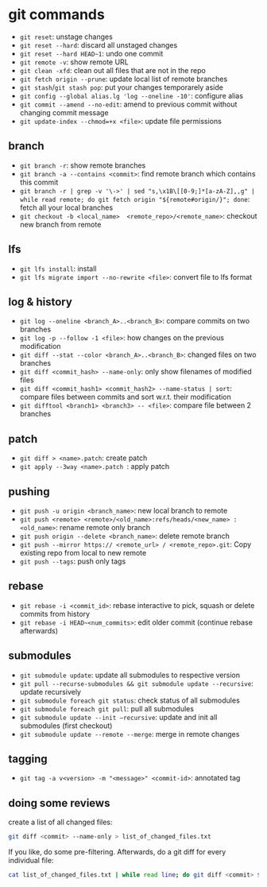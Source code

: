 # git commands
- `git reset`: unstage changes
- `git reset --hard`: discard all unstaged changes
- `git reset --hard HEAD~1`: undo one commit
- `git remote -v`: show remote URL
- `git clean -xfd`: clean out all files that are not in the repo
- `git fetch origin --prune`: update local list of remote branches
- `git stash`/`git stash pop`: put your changes temporarely aside
- `git config --global alias.lg 'log --oneline -10'`: configure alias
- `git commit --amend --no-edit`: amend to previous commit without changing commit message
- `git update-index --chmod=+x <file>`: update file permissions

## branch
- `git branch -r`: show remote branches
- `git branch -a --contains <commit>`: find remote branch which contains this commit
- `git branch -r | grep -v '\->' | sed "s,\x1B\[[0-9;]*[a-zA-Z],,g" | while read remote; do git fetch origin "${remote#origin/}"; done`: fetch all your local branches
- `git checkout -b <local_name>  <remote_repo>/<remote_name>`: checkout new branch from remote

## lfs
- `git lfs install`: install 
- `git lfs migrate import --no-rewrite <file>`: convert file to lfs format

## log & history
- `git log --oneline <branch_A>..<branch_B>`: compare commits on two branches
- `git log -p --follow -1 <file>`: how changes on the previous modification
- `git diff --stat --color <branch_A>..<branch_B>`: changed files on two branches
- `git diff <commit_hash> --name-only`: only show filenames of modified files
- `git diff <commit_hash1> <commit_hash2> --name-status | sort`: compare files between commits and sort w.r.t. their modification
- `git difftool <branch1> <branch3> -- <file>`: compare file between 2 branches

## patch
- `git diff > <name>.patch`: create patch
- `git apply --3way <name>.patch `: apply patch


## pushing
- `git push -u origin <branch_name>`: new local branch to remote
- `git push <remote> <remote>/<old_name>:refs/heads/<new_name> :<old_name>`: rename remote only branch
- `git push origin --delete <branch_name>`: delete remote branch
- `git push --mirror https:// <remote_url> / <remote_repo>.git`: Copy existing repo from local to new remote
- `git push --tags`: push only tags

## rebase
- `git rebase -i <commit_id>`: rebase interactive to pick, squash or delete commits from history
- `git rebase -i HEAD~<num_commits>`: edit older commit (continue rebase afterwards)

## submodules
- `git submodule update`: update all submodules to respective version
- `git pull --recurse-submodules && git submodule update --recursive`: update recursively
- `git submodule foreach git status`: check status of all submodules
- `git submodule foreach git pull`: pull all submodules
- `git submodule update --init –recursive`: update and init all submodules (first checkout)
- `git submodule update --remote --merge`: merge in remote changes

## tagging
- `git tag -a v<version> -m "<message>" <commit-id>`: annotated tag

## doing some reviews
create a list of all changed files:
```sh
git diff <commit> --name-only > list_of_changed_files.txt
```
If you like, do some pre-filtering. Afterwards, do a git diff for every individual file:

```sh
cat list_of_changed_files.txt | while read line; do git diff <commit> $line; read -n 1 -p -------------------------<&1; clear; done
```
